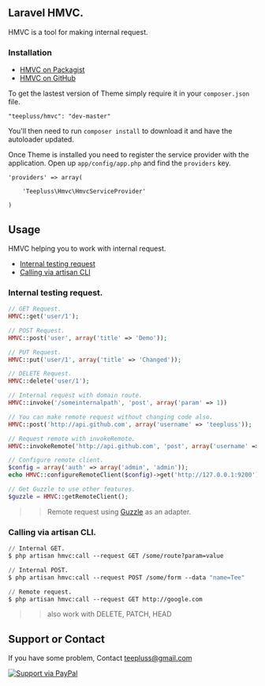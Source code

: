 ## Laravel HMVC.

HMVC is a tool for making internal request.

### Installation

- [HMVC on Packagist](https://packagist.org/packages/teepluss/hmvc)
- [HMVC on GitHub](https://github.com/teepluss/laravel4-hmvc)

To get the lastest version of Theme simply require it in your `composer.json` file.

~~~
"teepluss/hmvc": "dev-master"
~~~

You'll then need to run `composer install` to download it and have the autoloader updated.

Once Theme is installed you need to register the service provider with the application. Open up `app/config/app.php` and find the `providers` key.

~~~
'providers' => array(

    'Teepluss\Hmvc\HmvcServiceProvider'

)
~~~

## Usage

HMVC helping you to work with internal request.

- [Internal testing request](#internal-testing-request)
- [Calling via artisan CLI](#calling-via-artisan-cli)

### Internal testing request.

~~~php
// GET Request.
HMVC::get('user/1');

// POST Request.
HMVC::post('user', array('title' => 'Demo'));

// PUT Request.
HMVC::put('user/1', array('title' => 'Changed'));

// DELETE Request.
HMVC::delete('user/1');

// Internal request with domain route.
HMVC::invoke('/someinternalpath', 'post', array('param' => 1))

// You can make remote request without changing code also.
HMVC::post('http://api.github.com', array('username' => 'teepluss'));

// Request remote with invokeRemote.
HMVC::invokeRemote('http://api.github.com', 'post', array('username' => 'teepluss'));

// Configure remote client.
$config = array('auth' => array('admin', 'admin'));
echo HMVC::configureRemoteClient($config)->get('http://127.0.0.1:9200');

// Get Guzzle to use other features.
$guzzle = HMVC::getRemoteClient();
~~~
>> Remote request using [Guzzle](http://guzzlephp.org/) as an adapter.

### Calling via artisan CLI.

~~~lisp
// Internal GET.
$ php artisan hmvc:call --request GET /some/route?param=value

// Internal POST.
$ php artisan hmvc:call --request POST /some/form --data "name=Tee"

// Remote request.
$ php artisan hmvc:call --request GET http://google.com
~~~
>> also work with DELETE, PATCH, HEAD

## Support or Contact

If you have some problem, Contact teepluss@gmail.com

[![Support via PayPal](https://rawgithub.com/chris---/Donation-Badges/master/paypal.jpeg)](https://www.paypal.com/cgi-bin/webscr?cmd=_s-xclick&hosted_button_id=9GEC8J7FAG6JA)
